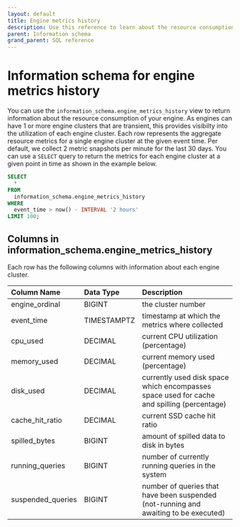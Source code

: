 ```yaml
---
layout: default
title: Engine metrics history
description: Use this reference to learn about the resource consumption of your engine
parent: Information schema
grand_parent: SQL reference
---
```


# Information schema for engine metrics history

You can use the `information_schema.engine_metrics_history` view to return information about the resource consumption of your engine. As engines can have 1 or more engine clusters that are transient, this provides visibilty into the utilization of each engine cluster. Each row represents the aggregate resource metrics for a single engine cluster at the given event time. Per default, we collect 2 metric snapshots per minute for the last 30 days. You can use a `SELECT` query to return the metrics for each engine cluster at a given point in time as shown in the example below.

```sql
SELECT
  *
FROM
  information_schema.engine_metrics_history
WHERE
  event_time > now() - INTERVAL '2 hours'
LIMIT 100;
```

## Columns in information_schema.engine_metrics_history

Each row has the following columns with information about each engine cluster.

| Column Name       | Data Type   | Description                                                                                |
|:------------------|:------------|:-------------------------------------------------------------------------------------------|
| engine_ordinal    | BIGINT      | the cluster number
| event_time        | TIMESTAMPTZ | timestamp at which the metrics where collected                                             |
| cpu_used          | DECIMAL     | current CPU utilization (percentage)                                                       |
| memory_used       | DECIMAL     | current memory used (percentage)                                                           |
| disk_used         | DECIMAL     | currently used disk space which encompasses space used for cache and spilling (percentage) |
| cache_hit_ratio   | DECIMAL     | current SSD cache hit ratio                                                                |
| spilled_bytes     | BIGINT      | amount of spilled data to disk in bytes                                                    |
| running_queries   | BIGINT      | number of currently running queries in the system                                          |
| suspended_queries | BIGINT      | number of queries that have been suspended (not-running and awaiting to be executed)       |

